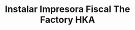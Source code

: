 ---
title: Instalar Impresora Fiscal The Factory HKA
icon: computer
category: Dispositivos
star: 9
sticky: 9
tag:
  - Nosotros
  - Servicios

article: false
---